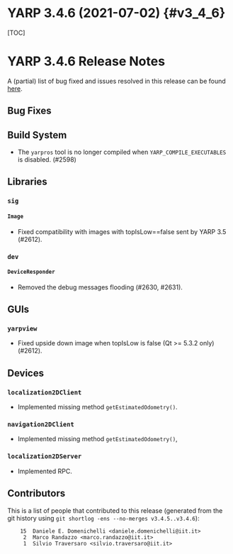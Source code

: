 YARP 3.4.6 (2021-07-02)                                                {#v3_4_6}
=======================

[TOC]

YARP 3.4.6 Release Notes
=============================


A (partial) list of bug fixed and issues resolved in this release can be found
[here](https://github.com/robotology/yarp/issues?q=label%3A%22Fixed+in%3A+YARP+v3.4.6%22).


Bug Fixes
---------

## Build System

* The `yarpros` tool is no longer compiled when `YARP_COMPILE_EXECUTABLES` is
  disabled. (#2598)


## Libraries

### `sig`

#### `Image`

* Fixed compatibility with images with topIsLow==false sent by YARP 3.5 (#2612).

### `dev`

#### `DeviceResponder`

* Removed the debug messages flooding (#2630, #2631).

## GUIs

### `yarpview`

* Fixed upside down image when topIsLow is false (Qt >= 5.3.2 only) (#2612).


## Devices

### `localization2DClient`

* Implemented missing method `getEstimatedOdometry()`.

### `navigation2DClient`

* Implemented missing method `getEstimatedOdometry()`,

### `localization2DServer`

* Implemented RPC.

Contributors
------------

This is a list of people that contributed to this release (generated from the
git history using `git shortlog -ens --no-merges v3.4.5..v3.4.6`):

```
    15	Daniele E. Domenichelli <daniele.domenichelli@iit.it>
     2	Marco Randazzo <marco.randazzo@iit.it>
     1	Silvio Traversaro <silvio.traversaro@iit.it>
```
